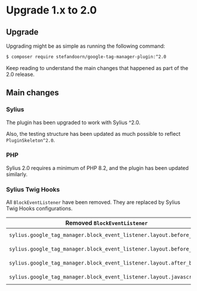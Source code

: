 # Upgrade 1.x to 2.0

## Upgrade

Upgrading might be as simple as running the following command:

```bash
$ composer require stefandoorn/google-tag-manager-plugin:^2.0
```

Keep reading to understand the main changes that happened as part of the 2.0 release.

## Main changes

### Sylius

The plugin has been upgraded to work with Sylius ^2.0.

Also, the testing structure has been updated as much possible to reflect `PluginSkeleton^2.0`.

### PHP

Sylius 2.0 requires a minimum of PHP 8.2, and the plugin has been updated similarly.

### Sylius Twig Hooks

All `BlockEventListener` have been removed. They are replaced by Sylius Twig Hooks configurations.

| Removed `BlockEventListener`                                          | Replaced by Twig Hooks Config                                  |
|------------------------------------------------------------------------|----------------------------------------------------------------|
| `sylius.google_tag_manager.block_event_listener.layout.before_head`   | `sylius_shop.base.head: @GtmPlugin/head.html.twig`             |
| `sylius.google_tag_manager.block_event_listener.layout.before_body`   | `sylius_shop.base.header: @GtmPlugin/body.html.twig`           |
| `sylius.google_tag_manager.block_event_listener.layout.after_body`    | `sylius_shop.base.offcanvas: @GtmPlugin/after_body.html.twig`  |
| `sylius.google_tag_manager.block_event_listener.layout.javascripts`   | `sylius_shop.base#javascripts: @GtmPlugin/events_javascript.html.twig` |
